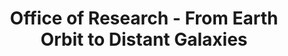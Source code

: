 ---
title: Office of Research - From Earth Orbit to Distant Galaxies
category:
tag: 
- Research
- news
excerpt: The session will feature BU faculty presenting their groups’ research that uses space probes, as well as both space- and ground-based telescopes, to explore the Earth’s cosmic environment, our Solar System, planets around other stars, gas clouds, galaxies, and black holes.

link: http://www.bu.edu/research/news-events/featured-events-2/research-on-tap-meet-greet-and-learn/
--- 